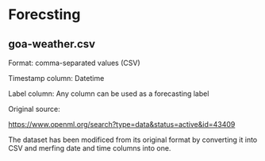 # Forecsting

## goa-weather.csv

Format: comma-separated values (CSV)

Timestamp column: Datetime

Label column: Any column can be used as a forecasting label

Original source:

https://www.openml.org/search?type=data&status=active&id=43409

The dataset has been modificed from its original format by converting it into CSV and merfing date and time columns into one.